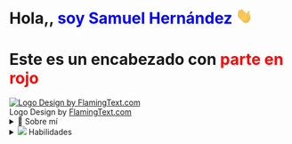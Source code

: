 <h1> Hola,, <span style="color: blue;"> soy Samuel Hernández </span> <img src="https://raw.githubusercontent.com/ABSphreak/ABSphreak/master/gifs/Hi.gif" width="30px"> </h1>
<h1>Este es un encabezado con <span style="color: red;">parte en rojo</span></h1>
<a target="_top" href="https://flamingtext.com/" ><img src="https://blog.flamingtext.com/blog/2024/08/05/flamingtext_com_1722858542_539274851.png" border="0" alt="Logo Design by FlamingText.com" title="Logo Design by FlamingText.com"></a>
<br/>Logo Design by <a href="https://flamingtext.com/" >FlamingText.com</a>
<details>
<summary> 🧮 Sobre mí </summary>
</details>

<details>
<summary> <img src = "https://media2.giphy.com/media/QssGEmpkyEOhBCb7e1/giphy.gif?cid=ecf05e47a0n3gi1bfqntqmob8g9aid1oyj2wr3ds3mg700bl&rid=giphy.gif" width = 20 px>  Habilidades </summary>
</details>


